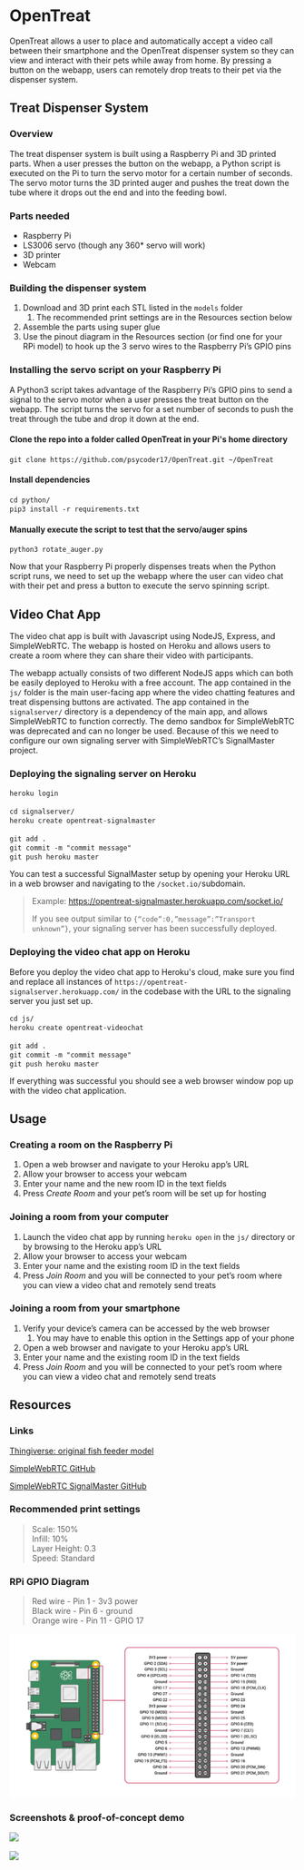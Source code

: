 # OpenTreat
OpenTreat allows a user to place and automatically accept a video call between their smartphone and the OpenTreat dispenser system so they can view and interact with their pets while away from home. By pressing a button on the webapp, users can remotely drop treats to their pet via the dispenser system.

## Treat Dispenser System
### Overview
The treat dispenser system is built using a Raspberry Pi and 3D printed parts. When a user presses the button on the webapp, a Python script is executed on the Pi to turn the servo motor for a certain number of seconds. The servo motor turns the 3D printed auger and pushes the treat down the tube where it drops out the end and into the feeding bowl.

### Parts needed
* Raspberry Pi
* LS3006 servo (though any 360* servo will work)
* 3D printer
* Webcam

### Building the dispenser system
1. Download and 3D print each STL listed in the `models` folder
	1. The recommended print settings are in the Resources section below
2. Assemble the parts using super glue
3. Use the pinout diagram in the Resources section (or find one for your RPi model) to hook up the 3 servo wires to the Raspberry Pi’s GPIO pins

### Installing the servo script on your Raspberry Pi
A Python3 script takes advantage of the Raspberry Pi’s GPIO pins to send a signal to the servo motor when a user presses the treat button on the webapp. The script turns the servo for a set number of seconds to push the treat through the tube and drop it down at the end.

#### Clone the repo into a folder called OpenTreat in your Pi's home directory
```
git clone https://github.com/psycoder17/OpenTreat.git ~/OpenTreat
```

#### Install dependencies
```
cd python/
pip3 install -r requirements.txt
```

#### Manually execute the script to test that the servo/auger spins
```
python3 rotate_auger.py
```

Now that your Raspberry Pi properly dispenses treats when the Python script runs, we need to set up the webapp where the user can video chat with their pet and press a button to execute the servo spinning script.

## Video Chat App
The video chat app is built with Javascript using NodeJS, Express, and SimpleWebRTC. The webapp is hosted on Heroku and allows users to create a room where they can share their video with participants.

The webapp actually consists of two different NodeJS apps which can both be easily deployed to Heroku with a free account. The app contained in the `js/` folder is the main user-facing app where the video chatting features and treat dispensing buttons are activated. The app contained in the `signalserver/` directory is a dependency of the main app, and allows SimpleWebRTC to function correctly. The demo sandbox for SimpleWebRTC was deprecated and can no longer be used. Because of this we need to configure our own signaling server with SimpleWebRTC’s SignalMaster project.

### Deploying the signaling server on Heroku
```
heroku login

cd signalserver/
heroku create opentreat-signalmaster

git add .
git commit -m "commit message"
git push heroku master
```

You can test a successful SignalMaster setup by opening your Heroku URL in a web browser and navigating to the `/socket.io/`subdomain. 

> Example: https://opentreat-signalmaster.herokuapp.com/socket.io/  
>   
> If you see output similar to `{“code”:0,”message”:”Transport unknown”}`, your signaling server has been successfully deployed.  

### Deploying the video chat app on Heroku

Before you deploy the video chat app to Heroku's cloud, make sure you find and replace all instances of `https://opentreat-signalserver.herokuapp.com/` in the codebase with the URL to the signaling server you just set up.

```
cd js/
heroku create opentreat-videochat

git add .
git commit -m "commit message"
git push heroku master
```

If everything was successful you should see a web browser window pop up with the video chat application.

## Usage
### Creating a room on the Raspberry Pi
1. Open a web browser and navigate to your Heroku app’s URL
2. Allow your browser to access your webcam
3. Enter your name and the new room ID in the text fields
4. Press *Create Room* and your pet’s room will be set up for hosting

### Joining a room from your computer
1. Launch the video chat app by running `heroku open` in the `js/` directory or by browsing to the Heroku app’s URL
2. Allow your browser to access your webcam
3. Enter your name and the existing room ID in the text fields
4. Press *Join Room* and you will be connected to your pet’s room where you can view a video chat and remotely send treats

### Joining a room from your smartphone
1. Verify your device’s camera can be accessed by the web browser
	1. You may have to enable this option in the Settings app of your phone
2. Open a web browser and navigate to your Heroku app’s URL
3. Enter your name and the existing room ID in the text fields
4. Press *Join Room* and you will be connected to your pet’s room where you can view a video chat and remotely send treats

## Resources
### Links
[Thingiverse: original fish feeder model](https://www.thingiverse.com/thing:301532)

[SimpleWebRTC GitHub](https://github.com/simplewebrtc/SimpleWebRTC)

[SimpleWebRTC SignalMaster GitHub](https://github.com/simplewebrtc/signalmaster)

### Recommended print settings
> Scale: 150%  
> Infill: 10%  
> Layer Height: 0.3  
> Speed: Standard  

### RPi GPIO Diagram
> Red wire - Pin 1 - 3v3 power  
> Black wire - Pin 6 - ground  
> Orange wire - Pin 11 - GPIO 17  

![](README/RPi-GPIO-pinout.png)

### Screenshots & proof-of-concept demo
![](README/Mockup-1.png)

![](README/Dispenser-1.gif)